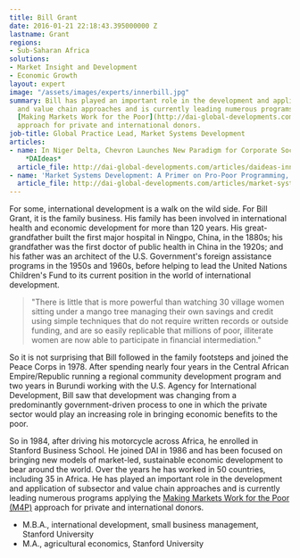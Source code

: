 ```yaml
---
title: Bill Grant
date: 2016-01-21 22:18:43.395000000 Z
lastname: Grant
regions:
- Sub-Saharan Africa
solutions:
- Market Insight and Development
- Economic Growth
layout: expert
image: "/assets/images/experts/innerbill.jpg"
summary: Bill has played an important role in the development and application of subsector
  and value chain approaches and is currently leading numerous programs applying the
  [Making Markets Work for the Poor](http://dai-global-developments.com/articles/economic-resilience-among-the-poor-kenyan-dairy-farmers.html)
  approach for private and international donors.
job-title: Global Practice Lead, Market Systems Development
articles:
- name: In Niger Delta, Chevron Launches New Paradigm for Corporate Social Investment,
    *DAIdeas*
  article_file: http://dai-global-developments.com/articles/daideas-innovation-in-action-chevron.html
- name: 'Market Systems Development: A Primer on Pro-Poor Programming, _DAIdeas_'
  article_file: http://dai-global-developments.com/articles/market-systems-development-a-primer-on-pro-poor-programming/
---
```


For some, international development is a walk on the wild side. For Bill Grant, it is the family business. His family has been involved in international health and economic development for more than 120 years. His great-grandfather built the first major hospital in Ningpo, China, in the 1880s; his grandfather was the first doctor of public health in China in the 1920s; and his father was an architect of the U.S. Government's foreign assistance programs in the 1950s and 1960s, before helping to lead the United Nations Children's Fund to its current position in the world of international development.

> "There is little that is more powerful than watching 30 village women sitting under a mango tree managing their own savings and credit using simple techniques that do not require written records or outside funding, and are so easily replicable that millions of poor, illiterate women are now able to participate in financial intermediation."

So it is not surprising that Bill followed in the family footsteps and joined the Peace Corps in 1978. After spending nearly four years in the Central African Empire/Republic running a regional community development program and two years in Burundi working with the U.S. Agency for International Development, Bill saw that development was changing from a predominantly government-driven process to one in which the private sector would play an increasing role in bringing economic benefits to the poor.

So in 1984, after driving his motorcycle across Africa, he enrolled in Stanford Business School. He joined DAI in 1986 and has been focused on bringing new models of market-led, sustainable economic development to bear around the world. Over the years he has worked in 50 countries, including 35 in Africa. He has played an important role in the development and application of subsector and value chain approaches and is currently leading numerous programs applying the [Making Markets Work for the Poor (M4P)][3] approach for private and international donors.

* M.B.A., international development, small business management, Stanford University
* M.A., agricultural economics, Stanford University

[3]: http://dai-global-developments.com/articles/economic-resilience-among-the-poor-kenyan-dairy-farmers.html
